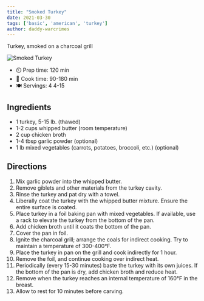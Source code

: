 ```yaml
---
title: "Smoked Turkey"
date: 2021-03-30
tags: ['basic', 'american', 'turkey']
author: daddy-warcrimes
---
```


Turkey, smoked on a charcoal grill

![Smoked Turkey](/pix/turkey-smoked-1.webp)

- ⏲️ Prep time: 120 min
- 🍳 Cook time: 90-180 min
- 🍽️ Servings: 4 4-15

## Ingredients

- 1 turkey, 5-15 lb. (thawed)
- 1-2 cups whipped butter (room temperature)
- 2 cup chicken broth
- 1-4 tbsp garlic powder (optional)
- 1 lb mixed vegetables (carrots, potatoes, broccoli, etc.) (optional)

## Directions

1. Mix garlic powder into the whipped butter.
2. Remove giblets and other materials from the turkey cavity.
3. Rinse the turkey and pat dry with a towel.
4. Liberally coat the turkey with the whipped butter mixture. Ensure the entire surface is coated.
5. Place turkey in a foil baking pan with mixed vegetables. If available, use a rack to elevate the turkey from the
   bottom of the pan.
6. Add chicken broth until it coats the bottom of the pan.
7. Cover the pan in foil.
8. Ignite the charcoal grill; arrange the coals for indirect cooking. Try to maintain a temperature of 300-400°F.
9. Place the turkey in pan on the grill and cook indirectly for 1 hour.
10. Remove the foil, and continue cooking over indirect heat.
11. Periodically (every 15-30 minutes) baste the turkey with its own juices. If the bottom of the pan is dry, add
    chicken broth and reduce heat.
12. Remove when the turkey reaches an internal temperature of 160°F in the breast.
13. Allow to rest for 10 minutes before carving.

